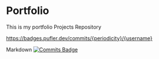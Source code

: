 # Portfolio
This is my portfolio Projects Repository

https://badges.pufler.dev/commits/{periodicity}/{username}

Markdown
[![Commits Badge](https://badges.pufler.dev/commits/monthly/pujux)](https://badges.pufler.dev)


